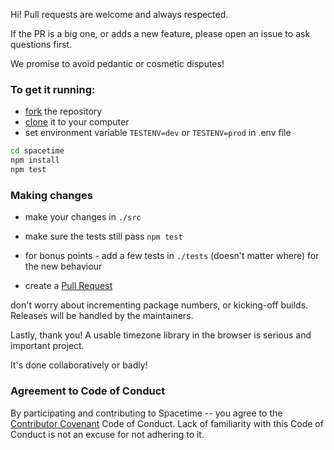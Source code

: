 Hi! Pull requests are welcome and always respected.

If the PR is a big one, or adds a new feature, please open an issue to ask questions first.

We promise to avoid pedantic or cosmetic disputes!

### To get it running:

- [fork](https://help.github.com/articles/fork-a-repo/) the repository
- [clone](https://help.github.com/articles/cloning-a-repository/) it to your computer
- set environment variable `TESTENV=dev` or `TESTENV=prod` in .env file

```bash
cd spacetime
npm install
npm test
```

### Making changes

- make your changes in `./src`
- make sure the tests still pass `npm test`
- for bonus points - add a few tests in `./tests` (doesn't matter where) for the new behaviour

- create a [Pull Request](https://help.github.com/articles/creating-a-pull-request-from-a-fork/)

don't worry about incrementing package numbers, or kicking-off builds. Releases will be handled by the maintainers.

Lastly, thank you! A usable timezone library in the browser is serious and important project.

It's done collaboratively or badly!

### Agreement to Code of Conduct

By participating and contributing to Spacetime -- you agree to the [Contributor Covenant](https://www.contributor-covenant.org/version/2/0/code_of_conduct) Code of Conduct. Lack of familiarity with this Code of Conduct is not an excuse for not adhering to it.
